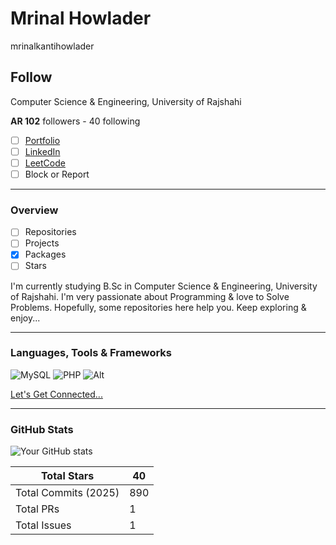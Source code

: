 # Mrinal Howlader
mrinalkantihowlader  

## Follow  
Computer Science & Engineering, University of Rajshahi  

**AR 102** followers - 40 following  

- [ ] [Portfolio](https://mrinal321.github.io/)  
- [ ] [LinkedIn](https://linkedin.com/in/mrinal158)  
- [ ] [LeetCode](https://leetcode.com/mrinal_58/)  
- [ ] Block or Report  

---

### Overview
- [ ] Repositories  
- [ ] Projects  
- [x] Packages  
- [ ] Stars  

I'm currently studying B.Sc in Computer Science & Engineering, University of Rajshahi. I'm very passionate about Programming & love to Solve Problems. Hopefully, some repositories here help you. Keep exploring & enjoy...  

---

### Languages, Tools & Frameworks

![MySQL](https://img.shields.io/badge/MySQL-005C84?style=for-the-badge&logo=mysql&logoColor=white)
![PHP](https://img.shields.io/badge/PHP-777BB4?style=for-the-badge&logo=php&logoColor=white)
![Alt](https://img.shields.io/badge/Alt-000000?style=for-the-badge&logo=alt&logoColor=white)  

[Let's Get Connected...](#)  

---

### GitHub Stats  

![Your GitHub stats](https://github-readme-stats.vercel.app/api?username=Mrinal321&show_icons=true&theme=radical)  

| Total Stars | 40    |
|-------------|-------|
| Total Commits (2025) | 890   |
| Total PRs | 1     |
| Total Issues | 1     |
